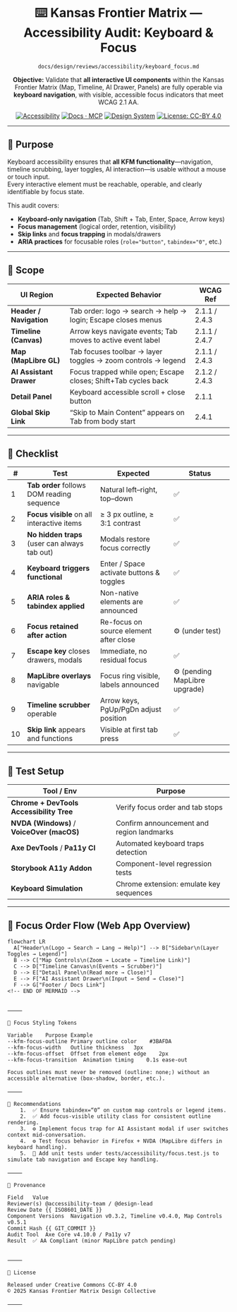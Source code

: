 <div align="center">

# ⌨️ Kansas Frontier Matrix — Accessibility Audit: Keyboard & Focus  
`docs/design/reviews/accessibility/keyboard_focus.md`

**Objective:** Validate that **all interactive UI components** within the Kansas Frontier Matrix (Map, Timeline, AI Drawer, Panels) are fully operable via **keyboard navigation**, with visible, accessible focus indicators that meet WCAG 2.1 AA.

[![Accessibility](https://img.shields.io/badge/WCAG-2.1AA-yellow)](#checklist)
[![Docs · MCP](https://img.shields.io/badge/Docs-MCP-blue)](../../../)
[![Design System](https://img.shields.io/badge/Design-System-green)](../../)
[![License: CC-BY 4.0](https://img.shields.io/badge/License-CC--BY-4.0-lightgrey)](../../../LICENSE)

</div>

---

## 🎯 Purpose

Keyboard accessibility ensures that **all KFM functionality**—navigation, timeline scrubbing, layer toggles, AI interaction—is usable without a mouse or touch input.  
Every interactive element must be reachable, operable, and clearly identifiable by focus state.

This audit covers:
- **Keyboard-only navigation** (Tab, Shift + Tab, Enter, Space, Arrow keys)
- **Focus management** (logical order, retention, visibility)
- **Skip links** and **focus trapping** in modals/drawers
- **ARIA practices** for focusable roles (`role="button"`, `tabindex="0"`, etc.)

---

## 🧭 Scope

| UI Region | Expected Behavior | WCAG Ref |
|------------|------------------|-----------|
| **Header / Navigation** | Tab order: logo → search → help → login; Escape closes menus | 2.1.1 / 2.4.3 |
| **Timeline (Canvas)** | Arrow keys navigate events; Tab moves to active event label | 2.1.1 / 2.4.7 |
| **Map (MapLibre GL)** | Tab focuses toolbar → layer toggles → zoom controls → legend | 2.1.1 / 2.4.3 |
| **AI Assistant Drawer** | Focus trapped while open; Escape closes; Shift+Tab cycles back | 2.1.2 / 2.4.3 |
| **Detail Panel** | Keyboard accessible scroll + close button | 2.1.1 |
| **Global Skip Link** | “Skip to Main Content” appears on Tab from body start | 2.4.1 |

---

## 🧩 Checklist

| # | Test | Expected | Status |
|----|------|-----------|---------|
| 1 | **Tab order** follows DOM reading sequence | Natural left–right, top–down | ✅ |
| 2 | **Focus visible** on all interactive items | ≥ 3 px outline, ≥ 3:1 contrast | ✅ |
| 3 | **No hidden traps** (user can always tab out) | Modals restore focus correctly | ✅ |
| 4 | **Keyboard triggers functional** | Enter / Space activate buttons & toggles | ✅ |
| 5 | **ARIA roles & tabindex applied** | Non-native elements are announced | ✅ |
| 6 | **Focus retained after action** | Re-focus on source element after close | ⚙️ (under test) |
| 7 | **Escape key** closes drawers, modals | Immediate, no residual focus | ✅ |
| 8 | **MapLibre overlays** navigable | Focus ring visible, labels announced | ⚙️ (pending MapLibre upgrade) |
| 9 | **Timeline scrubber** operable | Arrow keys, PgUp/PgDn adjust position | ✅ |
| 10 | **Skip link** appears and functions | Visible at first tab press | ✅ |

---

## 🧠 Test Setup

| Tool / Env | Purpose |
|-------------|----------|
| **Chrome + DevTools Accessibility Tree** | Verify focus order and tab stops |
| **NVDA (Windows)** / **VoiceOver (macOS)** | Confirm announcement and region landmarks |
| **Axe DevTools** / **Pa11y CI** | Automated keyboard traps detection |
| **Storybook A11y Addon** | Component-level regression tests |
| **Keyboard Simulation** | Chrome extension: emulate key sequences |

---

## 🧩 Focus Order Flow (Web App Overview)

```mermaid
flowchart LR
  A["Header\n(Logo → Search → Lang → Help)"] --> B["Sidebar\n(Layer Toggles → Legend)"]
  B --> C["Map Controls\n(Zoom → Locate → Timeline Link)"]
  C --> D["Timeline Canvas\n(Events → Scrubber)"]
  D --> E["Detail Panel\n(Read more → Close)"]
  E --> F["AI Assistant Drawer\n(Input → Send → Close)"]
  F --> G["Footer / Docs Link"]
<!-- END OF MERMAID -->


⸻

🧩 Focus Styling Tokens

Variable	Purpose	Example
--kfm-focus-outline	Primary outline color	 #3BAFDA
--kfm-focus-width	Outline thickness	3px
--kfm-focus-offset	Offset from element edge	2px
--kfm-focus-transition	Animation timing	0.1s ease-out

Focus outlines must never be removed (outline: none;) without an accessible alternative (box-shadow, border, etc.).

⸻

🧩 Recommendations
	1.	✅ Ensure tabindex=“0” on custom map controls or legend items.
	2.	✅ Add focus-visible utility class for consistent outline rendering.
	3.	⚙️ Implement focus trap for AI Assistant modal if user switches context mid-conversation.
	4.	⚙️ Test focus behavior in Firefox + NVDA (MapLibre differs in keyboard handling).
	5.	🧩 Add unit tests under tests/accessibility/focus.test.js to simulate tab navigation and Escape key handling.

⸻

🧾 Provenance

Field	Value
Reviewer(s)	@accessibility-team / @design-lead
Review Date	{{ ISO8601_DATE }}
Component Versions	Navigation v0.3.2, Timeline v0.4.0, Map Controls v0.5.1
Commit Hash	{{ GIT_COMMIT }}
Audit Tool	Axe Core v4.10.0 / Pa11y v7
Result	✅ AA Compliant (minor MapLibre patch pending)


⸻

🪪 License

Released under Creative Commons CC-BY 4.0
© 2025 Kansas Frontier Matrix Design Collective

⸻



